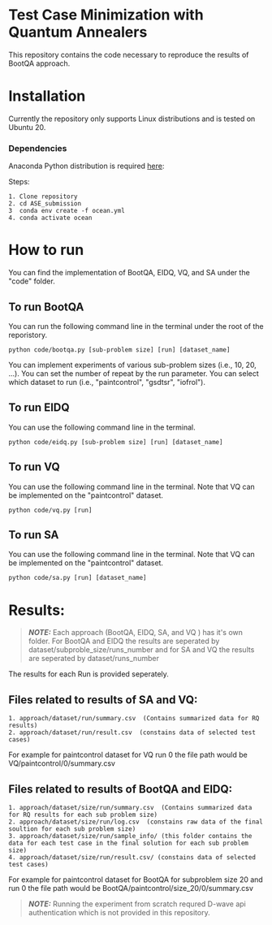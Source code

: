 # Test Case Minimization with Quantum Annealers
This repository contains the code necessary to reproduce the results of BootQA approach.

# Installation
Currently the repository only supports Linux distributions and is tested on Ubuntu 20.

### Dependencies

Anaconda Python distribution is required [here](https://www.anaconda.com/products/distribution):

Steps:

    1. Clone repository
    2. cd ASE_submission
    3  conda env create -f ocean.yml
    4. conda activate ocean
 
 # How to run
 You can find the implementation of BootQA, EIDQ, VQ, and SA under the "code" folder.
 
 ## To run BootQA
 You can run the following command line in the terminal under the root of the reporistory.
 ```
 python code/bootqa.py [sub-problem size] [run] [dataset_name]
 ```
 You can implement experiments of various sub-problem sizes (i.e., 10, 20, ...). You can set the number of repeat by the run parameter. You can select which dataset to run (i.e., "paintcontrol", "gsdtsr", "iofrol").
 
## To run EIDQ
You can use the following command line in the terminal.
 ```
 python code/eidq.py [sub-problem size] [run] [dataset_name]
 ```
## To run VQ
You can use the following command line in the terminal. Note that VQ can be implemented on the "paintcontrol" dataset.
 ```
 python code/vq.py [run]
 ```
 
## To run SA
You can use the following command line in the terminal. Note that VQ can be implemented on the "paintcontrol" dataset.
 ```
 python code/sa.py [run] [dataset_name]
 ```
 
# Results:
> **_NOTE:_** Each approach (BootQA, EIDQ, SA, and VQ ) has it's own folder. For BootQA and EIDQ the results are seperated by dataset/subproble_size/runs_number and for SA and VQ the results are seperated by dataset/runs_number

The results for each Run is provided seperately.
## Files related to results of SA and VQ:

    1. approach/dataset/run/summary.csv  (Contains summarized data for RQ results)
    2. approach/dataset/run/result.csv  (constains data of selected test cases)
For example for paintcontrol dataset for VQ run 0 the file path would be VQ/paintcontrol/0/summary.csv

## Files related to results of BootQA and EIDQ:

    1. approach/dataset/size/run/summary.csv  (Contains summarized data for RQ results for each sub problem size)
    2. approach/dataset/size/run/log.csv  (constains raw data of the final soultion for each sub problem size)
    3. approach/dataset/size/run/sample_info/ (this folder contains the data for each test case in the final solution for each sub problem size)
    4. approach/dataset/size/run/result.csv/ (constains data of selected test cases)
For example for paintcontrol dataset for BootQA for subproblem size 20 and run 0 the file path would be BootQA/paintcontrol/size_20/0/summary.csv

> **_NOTE:_** Running the experiment from scratch requred D-wave api authentication which is not provided in this repository.
